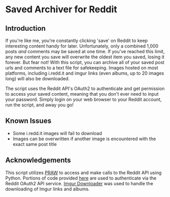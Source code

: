 # Saved Archiver for Reddit
## Introduction
If you're like me, you're constantly clicking 'save' on Reddit to keep interesting content handy for later. Unfortunately, only a combined 1,000 posts *and* comments may be saved at one time. If you've reached this limit, any new content you save will overwrite the oldest item you saved, losing it forever. But fear not! With this script, you can archive all of your saved post urls and comments to a text file for safekeeping. Images hosted on most platforms, including i.redd.it and imgur links (even albums, up to 20 images long) will also be downloaded.

The script uses the Reddit API's OAuth2 to authenticate and get permission to access your saved content, meaning that you don't ever need to input your password. Simply login on your web browser to your Reddit account, run the script, and away you go!

## Known Issues
 * Some i.redd.it images will fail to download
 * Images can be overwritten if another image is encountered with the exact same post title

## Acknowledgements
This script utilizes [PRAW](https://praw.readthedocs.io/en/latest/) to access and make calls to the Reddit API using Python. Portions of code provided [here](https://praw.readthedocs.io/en/latest/tutorials/refresh_token.html#refresh-token) are used to authenticate via the Reddit OAuth2 API service. [Imgur Downloader](https://github.com/jtara1/imgur_downloader) was used to handle the downloading of Imgur links and albums. 
